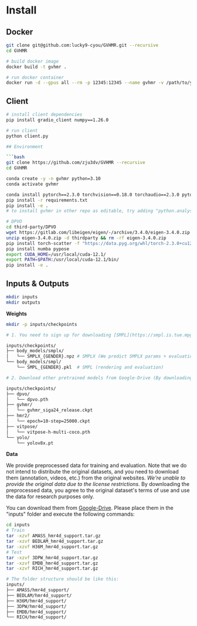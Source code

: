 # Install

## Docker
```bash
git clone git@github.com:lucky9-cyou/GVHMR.git --recursive
cd GVHMR

# build docker image
docker build -t gvhmr .

# run docker container
docker run -d --gpus all --rm -p 12345:12345 --name gvhmr -v /path/to/your/inputs:/gvhmr/inputs gvhmr:latest
```

## Client
```bash
# install client dependencies
pip install gradio_client numpy==1.26.0

# run client
python client.py 

## Environment

```bash
git clone https://github.com/zju3dv/GVHMR --recursive
cd GVHMR

conda create -y -n gvhmr python=3.10
conda activate gvhmr

conda install pytorch==2.3.0 torchvision==0.18.0 torchaudio==2.3.0 pytorch-cuda=12.1 -c pytorch -c nvidia
pip install -r requirements.txt
pip install -e .
# to install gvhmr in other repo as editable, try adding "python.analysis.extraPaths": ["path/to/your/package"] to settings.json

# DPVO
cd third-party/DPVO
wget https://gitlab.com/libeigen/eigen/-/archive/3.4.0/eigen-3.4.0.zip
unzip eigen-3.4.0.zip -d thirdparty && rm -rf eigen-3.4.0.zip
pip install torch-scatter -f "https://data.pyg.org/whl/torch-2.3.0+cu121.html"
pip install numba pypose
export CUDA_HOME=/usr/local/cuda-12.1/
export PATH=$PATH:/usr/local/cuda-12.1/bin/
pip install -e .
```

## Inputs & Outputs

```bash
mkdir inputs
mkdir outputs
```

**Weights**

```bash
mkdir -p inputs/checkpoints

# 1. You need to sign up for downloading [SMPL](https://smpl.is.tue.mpg.de/) and [SMPLX](https://smpl-x.is.tue.mpg.de/). And the checkpoints should be placed in the following structure:

inputs/checkpoints/
├── body_models/smplx/
│   └── SMPLX_{GENDER}.npz # SMPLX (We predict SMPLX params + evaluation)
└── body_models/smpl/
    └── SMPL_{GENDER}.pkl  # SMPL (rendering and evaluation)

# 2. Download other pretrained models from Google-Drive (By downloading, you agree to the corresponding licences): https://drive.google.com/drive/folders/1eebJ13FUEXrKBawHpJroW0sNSxLjh9xD?usp=drive_link

inputs/checkpoints/
├── dpvo/
│   └── dpvo.pth
├── gvhmr/
│   └── gvhmr_siga24_release.ckpt
├── hmr2/
│   └── epoch=10-step=25000.ckpt
├── vitpose/
│   └── vitpose-h-multi-coco.pth
└── yolo/
    └── yolov8x.pt
```

**Data**

We provide preprocessed data for training and evaluation.
Note that we do not intend to distribute the original datasets, and you need to download them (annotation, videos, etc.) from the original websites.
*We're unable to provide the original data due to the license restrictions.*
By downloading the preprocessed data, you agree to the original dataset's terms of use and use the data for research purposes only.

You can download them from [Google-Drive](https://drive.google.com/drive/folders/10sEef1V_tULzddFxzCmDUpsIqfv7eP-P?usp=drive_link). Please place them in the "inputs" folder and execute the following commands:

```bash
cd inputs
# Train
tar -xzvf AMASS_hmr4d_support.tar.gz
tar -xzvf BEDLAM_hmr4d_support.tar.gz
tar -xzvf H36M_hmr4d_support.tar.gz
# Test
tar -xzvf 3DPW_hmr4d_support.tar.gz
tar -xzvf EMDB_hmr4d_support.tar.gz
tar -xzvf RICH_hmr4d_support.tar.gz

# The folder structure should be like this:
inputs/
├── AMASS/hmr4d_support/
├── BEDLAM/hmr4d_support/
├── H36M/hmr4d_support/
├── 3DPW/hmr4d_support/
├── EMDB/hmr4d_support/
└── RICH/hmr4d_support/
```
